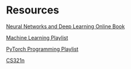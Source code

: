 # Resources

[Neural Networks and Deep Learning Online Book](http://neuralnetworksanddeeplearning.com/)

[Machine Learning Playlist](https://deeplizard.com/learn/playlist/PLZbbT5o_s2xq7LwI2y8_QtvuXZedL6tQU)

[PyTorch Programming Playlist](https://deeplizard.com/learn/playlist/PLZbbT5o_s2xrfNyHZsM6ufI0iZENK9xgG)

[CS321n](http://cs231n.github.io/)
